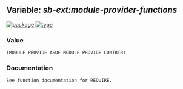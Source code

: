 ## Variable: ***sb-ext:*module-provider-functions****
[![package](https://img.shields.io/badge/Package-SB--EXT-5f9ea0.svg?style=social&colorA=999999)](../) [![type](https://img.shields.io/badge/Type-Variable-5f9ea0.svg?style=social&colorA=999999)](../#variable) 
### Value
```
(MODULE-PROVIDE-ASDF MODULE-PROVIDE-CONTRIB)
```
### Documentation
```
See function documentation for REQUIRE.
```
